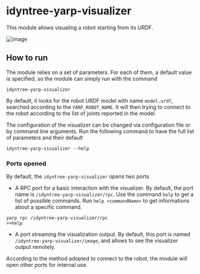 # idyntree-yarp-visualizer

This module allows visualing a robot starting from its URDF. 

![image](https://user-images.githubusercontent.com/18591940/115052071-cda47400-9edd-11eb-962a-c136abf2bfdb.png)

## How to run
The module relies on a set of parameters. For each of them, a default value is specified, so the module can simply run with the command

```
idyntree-yarp-visualizer
```
By default, it looks for the robot URDF model with name ``model.urdf``, searched according to the ``YARP_ROBOT_NAME``. It will then trying to connect to the robot according to the list of joints reported in the model.

The configuration of the visualizer can be changed via configuration file or by command line arguments. Run the following command to have the full list of parameters and their default
```
idyntree-yarp-visualizer --help
```

### Ports opened

By default, the ``idyntree-yarp-visualizer``  opens two ports

- A RPC port for a basic interaction with the visualizer. By default, the port name is ``/idyntree-yarp-visualizer/rpc``.  Use the command ``help`` to get a list of possible commands. Run ``help <commandName>`` to get informations about a specific command.
```
yarp rpc /idyntree-yarp-visualizer/rpc
>>help
```
- A port streaming the visualization output. By default, this port is named ``/idyntree-yarp-visualizer/image``, and allows to see the visualizer output remotely.

According to the method adopted to connect to the robot, the module will open other ports for internal use.
